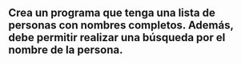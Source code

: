 ## Crea un programa que tenga una lista de personas con nombres completos. Además, debe permitir realizar una búsqueda por el nombre de la persona. 